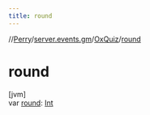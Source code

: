 ```yaml
---
title: round
---
```

//[Perry](../../../index.html)/[server.events.gm](../index.html)/[OxQuiz](index.html)/[round](round.html)



# round



[jvm]\
var [round](round.html): [Int](https://kotlinlang.org/api/latest/jvm/stdlib/kotlin/-int/index.html)




